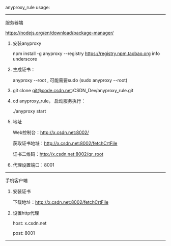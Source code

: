
anyproxy_rule usage:

---
服务器端

https://nodejs.org/en/download/package-manager/

1. 安装anyproxy

    npm install -g anyproxy --registry https://registry.npm.taobao.org info underscore

2. 生成证书：

    anyproxy --root , 可能需要sudo (sudo anyproxy --root)

3. git clone git@code.csdn.net:CSDN_Dev/anyproxy_rule.git

4. cd anyproxy_rule， 启动服务执行：

    ./anyproxy start

5. 地址

    Web控制台：http://x.csdn.net:8002/
    
    获取证书地址：http://x.csdn.net:8002/fetchCrtFile
    
	证书二维码：http://x.csdn.net:8002/qr_root

6. 代理设置端口：8001

---


手机客户端

1. 安装证书

	下载地址：http://x.csdn.net:8002/fetchCrtFile
	
2. 设置http代理

	host: x.csdn.net
    
	post: 8001
    
---    